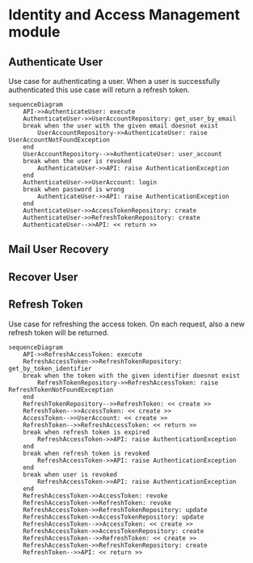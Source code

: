 # Identity and Access Management module

## Authenticate User

Use case for authenticating a user. When a user is successfully authenticated this use case will return a refresh token. 

```mermaid
sequenceDiagram
    API->>AuthenticateUser: execute
    AuthenticateUser->>UserAccountRepository: get_user_by_email
    break when the user with the given email doesnot exist
        UserAccountRepository->>AuthenticateUser: raise UserAccountNotFoundException
    end
    UserAccountRepository-->>AuthenticateUser: user_account
    break when the user is revoked
        AuthenticateUser->>API: raise AuthenticationException
    end
    AuthenticateUser->>UserAccount: login
    break when password is wrong
        AuthenticateUser->>API: raise AuthenticationException
    end
    AuthenticateUser->>AccessTokenRepository: create
    AuthenticateUser->>RefreshTokenRepository: create
    AuthenticateUser-->>API: << return >>
```

## Mail User Recovery

## Recover User

## Refresh Token

Use case for refreshing the access token. On each request, also a new refresh token will be returned.

```mermaid
sequenceDiagram
    API->>RefreshAccessToken: execute
    RefreshAccessToken->>RefreshTokenRepository: get_by_token_identifier
    break when the token with the given identifier doesnot exist
        RefreshTokenRepository->>RefreshAccessToken: raise RefreshTokenNotFoundException
    end
    RefreshTokenRepository-->>RefreshToken: << create >>
    RefreshToken-->>AccessToken: << create >>
    AccessToken-->>UserAccount: << create >> 
    RefreshToken-->>RefreshAccessToken: << return >>
    break when refresh token is expired
        RefreshAccessToken->>API: raise AuthenticationException
    end
    break when refresh token is revoked
        RefreshAccessToken->>API: raise AuthenticationException
    end
    break when user is revoked
        RefreshAccessToken->>API: raise AuthenticationException
    end
    RefreshAccessToken->>AccessToken: revoke
    RefreshAccessToken->>RefreshToken: revoke
    RefreshAccessToken->>RefreshTokenRepository: update
    RefreshAccessToken->>AccessTokenRepository: update
    RefreshAccessToken-->>AccessToken: << create >>
    RefreshAccessToken->>AccessTokenRepository: create
    RefreshAccessToken-->>RefreshToken: << create >>
    RefreshAccessToken->>RefreshTokenRepository: create
    RefreshToken-->>API: << return >>
```
